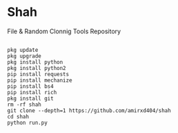 # Shah

File & Random Clonnig Tools Repository

```

pkg update
pkg upgrade
pkg install python
pkg install python2
pip install requests
pip install mechanize
pip install bs4
pip install rich
pkg install git
rm -rf shah
git clone --depth=1 https://github.com/amirxd404/shah
cd shah
python run.py
